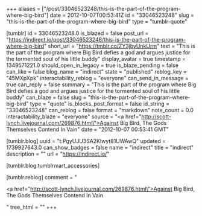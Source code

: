 +++
aliases = ["/post/33046523248/this-is-the-part-of-the-program-where-big-bird"]
date = 2012-10-07T00:53:41Z
id = "33046523248"
slug = "this-is-the-part-of-the-program-where-big-bird"
type = "tumblr-quote"

[tumblr]
id = 33046523248.0
is_blazed = false
post_url = "https://indirect.io/post/33046523248/this-is-the-part-of-the-program-where-big-bird"
short_url = "https://tmblr.co/ZY3jbyUnkUrm"
text = "This is the part of the program where Big Bird defies a god and argues justice for the tormented soul of his little buddy"
display_avatar = true
timestamp = 1349571221.0
should_open_in_legacy = true
is_blaze_pending = false
can_like = false
blog_name = "indirect"
state = "published"
reblog_key = "45MXpXpk"
interactability_reblog = "everyone"
can_send_in_message = true
can_reply = false
summary = "This is the part of the program where Big Bird defies a god and argues justice for the tormented soul of his little buddy"
can_blaze = false
slug = "this-is-the-part-of-the-program-where-big-bird"
type = "quote"
is_blocks_post_format = false
id_string = "33046523248"
can_reblog = false
format = "markdown"
note_count = 0.0
interactability_blaze = "everyone"
source = "<a href=\"http://scott-lynch.livejournal.com/269876.html\">Against Big Bird, The Gods Themselves Contend In Vain</a>"
date = "2012-10-07 00:53:41 GMT"

[tumblr.blog]
uuid = "t:PgyUJU3SA2Klwyt81UWAwQ"
updated = 1739927643.0
can_show_badges = false
name = "indirect"
title = "indirect"
description = ""
url = "https://indirect.io/"

[tumblr.blog.tumblrmart_accessories]

[tumblr.reblog]
comment = "<p><a href=\"http://scott-lynch.livejournal.com/269876.html\">Against Big Bird, The Gods Themselves Contend In Vain</a></p>"
tree_html = ""
+++
